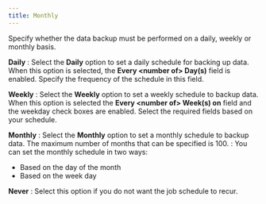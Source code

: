 ```yaml
---
title: Monthly
---
```



Specify whether the data backup must be performed on a daily, weekly  or monthly basis.


**Daily**
: Select the **Daily**  option to set a daily schedule for backing up data. When this option is  selected, the **Every &lt;number of&gt; 
 Day(s)** field is enabled. Specify the frequency of the schedule  in this field.


**Weekly**
: Select the **Weekly**  option to set a weekly schedule to backup data. When this option is selected  the **Every &lt;number of&gt; Week(s) on**  field and the weekday check boxes are enabled. Select the required fields  based on your schedule.


**Monthly**
: Select the **Monthly**  option to set a monthly schedule to backup data. The maximum number of  months that can be specified is 100.
: You can set the monthly schedule in two ways:

- Based on the  day of the month
- Based on the  week day



**Never**
: Select this option if you do not want the job schedule  to recur.
